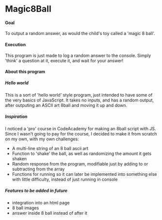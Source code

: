 # Magic8Ball
#### Goal
To output a random answer, as would the child's toy called a 'magic 8 ball'.
#### Execution
This program is just made to log a random answer to the console. Simply 'think' a question at it, execute it, and wait for your answer!

#### About this program

##### Hello world
This is a sort of 'hello world' style program, just intended to have some of the very basics of JavaScript. It takes no inputs, and has a random output, after outputing an ASCII art 8ball and moving it up and down.

##### Inspiration
I noticed a 'pro' course in CodeAcademy for making an 8ball script with JS. Since I wasn't going to pay for the course, I decided to make it from scratch on my own, with my own challenges:
- A multi-line string of an 8 ball ascii art
- Function to 'shake' the ball, as well as randomizing the amount it gets shaken
- Random response from the program, modifiable just by adding to or subtracting from the array
- Functions for running so it can later be implemented into something else with little difficulty, instead of just running in console

##### Features to be added in future
- integration into an html page
- 8 ball images
- answer inside 8 ball instead of after it 